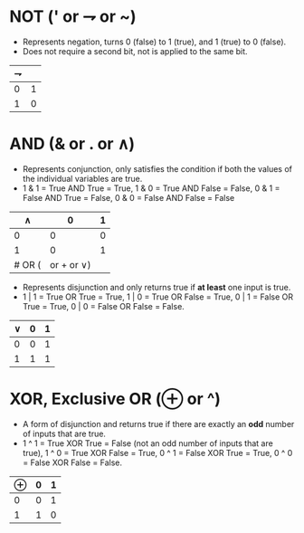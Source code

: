 # NOT (' or ⇁ or ~)
- Represents negation, turns 0 (false) to 1 (true), and 1 (true) to 0 (false).
- Does not require a second bit, not is applied to the same bit.

| ⇁   |     |
| --- | --- |
| 0   | 1   |
| 1   | 0   |
# AND (& or . or ∧)
- Represents conjunction, only satisfies the condition if both the values of the individual variables are true.
- 1 & 1 = True AND True = True, 1 & 0 = True AND False = False, 0 & 1 = False AND True = False, 0 & 0 = False AND False = False

| ∧   | 0   | 1   |
| --- | --- | --- |
| 0   | 0   | 0   |
| 1   | 0   | 1   |
# OR (| or + or ∨)
- Represents disjunction and only returns true if **at least** one input is true.
- 1 | 1 = True OR True = True, 1 | 0 = True OR False = True, 0 | 1 = False OR True = True, 0 | 0 = False OR False = False.

| ∨   | 0   | 1   |
| --- | --- | --- |
| 0   | 0   | 1   |
| 1   | 1   | 1   |
# XOR, Exclusive OR (⊕ or ^)
- A form of disjunction and returns true if there are exactly an **odd** number of inputs that are true.
- 1 ^ 1 = True XOR True = False (not an odd number of inputs that are true), 1 ^ 0 = True XOR False = True, 0 ^ 1 = False XOR True = True, 0 ^ 0 = False XOR False = False.

| ⊕   | 0   | 1   |
| --- | --- | --- |
| 0   | 0   | 1   |
| 1   | 1   | 0   |

